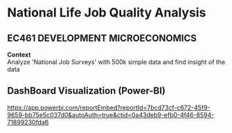 # National Life Job Quality Analysis
## EC461 DEVELOPMENT MICROECONOMICS

**Context**  
Analyze 'National Job Surveys' with 500k simple data and find insight of the data  

## DashBoard Visualization (Power-BI)  
https://app.powerbi.com/reportEmbed?reportId=7bcd73cf-c672-45f9-9659-bb75e5c037d0&autoAuth=true&ctid=0a43deb9-efb0-4f46-8594-71899230fda6